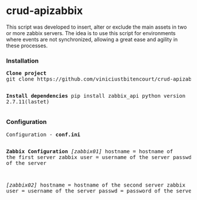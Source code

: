 <h1>crud-apizabbix</h1>

<p>This script was developed to insert,
alter or exclude the main assets in two or more zabbix servers.
The idea is to use this script for environments where events are not synchronized,
allowing a great ease and agility in these processes.</p>

<h3>Installation</h3>
<pre>
<b>Clone project</b>
git clone https://github.com/viniciustbitencourt/crud-apizabbix.git

<b>Install dependencies</b>
pip install zabbix_api
python version 2.7.11(lastet)
</pre>

<h3>Configuration</h3>
<pre>Configuration - <b>conf.ini</b>

<b>Zabbix Configuration</b>
<i>[zabbix01]</i>
hostname = hostname of the first server zabbix
user = username of the server
passwd = password of the server

<i>[zabbix02]</i>
hostname = hostname of the second server zabbix
user = username of the server
passwd = password of the server

</pre>
